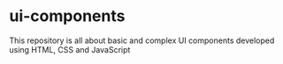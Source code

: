 # ui-components
This repository is all about basic and complex UI components developed using HTML, CSS and JavaScript
